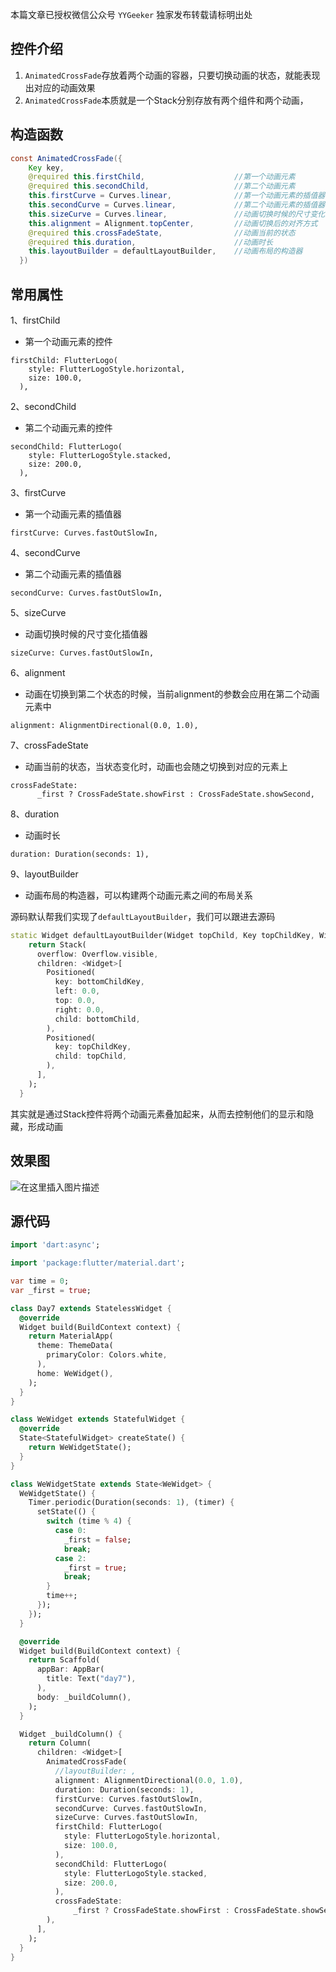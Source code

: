 本篇文章已授权微信公众号 `YYGeeker` 独家发布转载请标明出处

## 控件介绍

1. `AnimatedCrossFade`存放着两个动画的容器，只要切换动画的状态，就能表现出对应的动画效果
2. `AnimatedCrossFade`本质就是一个Stack分别存放有两个组件和两个动画，

## 构造函数

```java
const AnimatedCrossFade({
    Key key,
    @required this.firstChild,                    //第一个动画元素
    @required this.secondChild,                   //第二个动画元素
    this.firstCurve = Curves.linear,              //第一个动画元素的插值器
    this.secondCurve = Curves.linear,             //第二个动画元素的插值器
    this.sizeCurve = Curves.linear,               //动画切换时候的尺寸变化插值器
    this.alignment = Alignment.topCenter,         //动画切换后的对齐方式
    @required this.crossFadeState,                //动画当前的状态
    @required this.duration,                      //动画时长
    this.layoutBuilder = defaultLayoutBuilder,    //动画布局的构造器
  }) 
```

## 常用属性

1、firstChild

* 第一个动画元素的控件

```
firstChild: FlutterLogo(
    style: FlutterLogoStyle.horizontal,
    size: 100.0,
  ),
```

2、secondChild

* 第二个动画元素的控件

```
secondChild: FlutterLogo(
    style: FlutterLogoStyle.stacked,
    size: 200.0,
  ),
```

3、firstCurve

* 第一个动画元素的插值器

```
firstCurve: Curves.fastOutSlowIn,
```

4、secondCurve

* 第二个动画元素的插值器

```
secondCurve: Curves.fastOutSlowIn,
```

5、sizeCurve

* 动画切换时候的尺寸变化插值器

```
sizeCurve: Curves.fastOutSlowIn,
```

6、alignment

* 动画在切换到第二个状态的时候，当前alignment的参数会应用在第二个动画元素中

```
alignment: AlignmentDirectional(0.0, 1.0),
```

7、crossFadeState

* 动画当前的状态，当状态变化时，动画也会随之切换到对应的元素上

```
crossFadeState:
      _first ? CrossFadeState.showFirst : CrossFadeState.showSecond,
```

8、duration

* 动画时长

```
duration: Duration(seconds: 1),
```

9、layoutBuilder

* 动画布局的构造器，可以构建两个动画元素之间的布局关系

源码默认帮我们实现了`defaultLayoutBuilder`，我们可以跟进去源码

```dart
static Widget defaultLayoutBuilder(Widget topChild, Key topChildKey, Widget bottomChild, Key bottomChildKey) {
    return Stack(
      overflow: Overflow.visible,
      children: <Widget>[
        Positioned(
          key: bottomChildKey,
          left: 0.0,
          top: 0.0,
          right: 0.0,
          child: bottomChild,
        ),
        Positioned(
          key: topChildKey,
          child: topChild,
        ),
      ],
    );
  }
```

其实就是通过Stack控件将两个动画元素叠加起来，从而去控制他们的显示和隐藏，形成动画

## 效果图

![在这里插入图片描述](https://img-blog.csdnimg.cn/20190729215147330.gif)

## 源代码

```dart
import 'dart:async';

import 'package:flutter/material.dart';

var time = 0;
var _first = true;

class Day7 extends StatelessWidget {
  @override
  Widget build(BuildContext context) {
    return MaterialApp(
      theme: ThemeData(
        primaryColor: Colors.white,
      ),
      home: WeWidget(),
    );
  }
}

class WeWidget extends StatefulWidget {
  @override
  State<StatefulWidget> createState() {
    return WeWidgetState();
  }
}

class WeWidgetState extends State<WeWidget> {
  WeWidgetState() {
    Timer.periodic(Duration(seconds: 1), (timer) {
      setState(() {
        switch (time % 4) {
          case 0:
            _first = false;
            break;
          case 2:
            _first = true;
            break;
        }
        time++;
      });
    });
  }

  @override
  Widget build(BuildContext context) {
    return Scaffold(
      appBar: AppBar(
        title: Text("day7"),
      ),
      body: _buildColumn(),
    );
  }

  Widget _buildColumn() {
    return Column(
      children: <Widget>[
        AnimatedCrossFade(
          //layoutBuilder: ,
          alignment: AlignmentDirectional(0.0, 1.0),
          duration: Duration(seconds: 1),
          firstCurve: Curves.fastOutSlowIn,
          secondCurve: Curves.fastOutSlowIn,
          sizeCurve: Curves.fastOutSlowIn,
          firstChild: FlutterLogo(
            style: FlutterLogoStyle.horizontal,
            size: 100.0,
          ),
          secondChild: FlutterLogo(
            style: FlutterLogoStyle.stacked,
            size: 200.0,
          ),
          crossFadeState:
              _first ? CrossFadeState.showFirst : CrossFadeState.showSecond,
        ),
      ],
    );
  }
}
```
